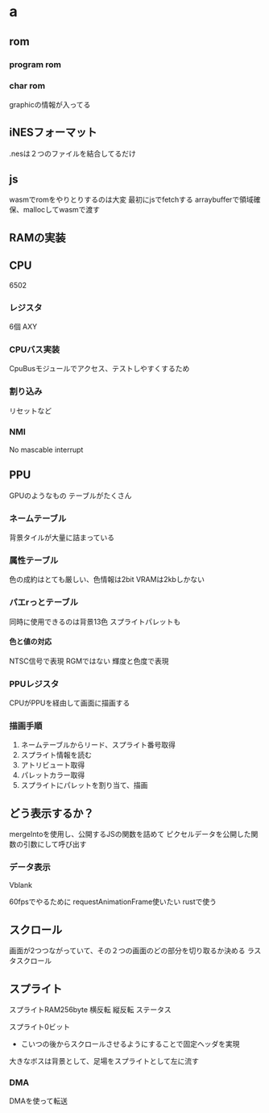 # a

## rom

### program rom
### char rom

graphicの情報が入ってる

## iNESフォーマット

.nesは２つのファイルを結合してるだけ

## js

wasmでromをやりとりするのは大変
最初にjsでfetchする
arraybufferで領域確保、mallocしてwasmで渡す

## RAMの実装

## CPU

6502

### レジスタ

6個
AXY

### CPUバス実装

CpuBusモジュールでアクセス、テストしやすくするため

### 割り込み

リセットなど

### NMI

No mascable interrupt

## PPU

GPUのようなもの
テーブルがたくさん

### ネームテーブル

背景タイルが大量に詰まっている

### 属性テーブル

色の成約はとても厳しい、色情報は2bit
VRAMは2kbしかない

### パエrっとテーブル

同時に使用できるのは背景13色
スプライトパレットも

#### 色と値の対応

NTSC信号で表現
RGMではない
輝度と色度で表現

### PPUレジスタ

CPUがPPUを経由して画面に描画する

### 描画手順

1. ネームテーブルからリード、スプライト番号取得
2. スプライト情報を読む
3. アトリビュート取得
4. パレットカラー取得
5. スプライトにパレットを割り当て、描画

## どう表示するか？

mergeIntoを使用し、公開するJSの関数を詰めて ピクセルデータを公開した関数の引数にして呼び出す

### データ表示

Vblank

60fpsでやるために requestAnimationFrame使いたい
rustで使う

## スクロール

画面が2つつながっていて、その２つの画面のどの部分を切り取るか決める
ラスタスクロール

## スプライト

スプライトRAM256byte
横反転 縦反転 ステータス

スプライト0ビット
- こいつの後からスクロールさせるようにすることで固定ヘッダを実現

大きなボスは背景として、足場をスプライトとして左に流す

### DMA

DMAを使って転送
